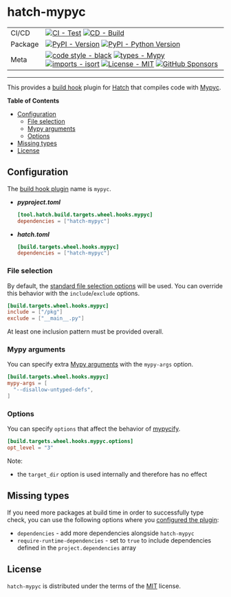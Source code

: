 # hatch-mypyc

| | |
| --- | --- |
| CI/CD | [![CI - Test](https://github.com/ofek/hatch-mypyc/actions/workflows/test.yml/badge.svg)](https://github.com/ofek/hatch-mypyc/actions/workflows/test.yml) [![CD - Build](https://github.com/ofek/hatch-mypyc/actions/workflows/build.yml/badge.svg)](https://github.com/ofek/hatch-mypyc/actions/workflows/build.yml) |
| Package | [![PyPI - Version](https://img.shields.io/pypi/v/hatch-mypyc.svg?logo=pypi&label=PyPI&logoColor=gold)](https://pypi.org/project/hatch-mypyc/) [![PyPI - Python Version](https://img.shields.io/pypi/pyversions/hatch-mypyc.svg?logo=python&label=Python&logoColor=gold)](https://pypi.org/project/hatch-mypyc/) |
| Meta | [![code style - black](https://img.shields.io/badge/code%20style-black-000000.svg)](https://github.com/psf/black) [![types - Mypy](https://img.shields.io/badge/types-Mypy-blue.svg)](https://github.com/ambv/black) [![imports - isort](https://img.shields.io/badge/imports-isort-ef8336.svg)](https://github.com/pycqa/isort) [![License - MIT](https://img.shields.io/badge/license-MIT-9400d3.svg)](https://spdx.org/licenses/) [![GitHub Sponsors](https://img.shields.io/github/sponsors/ofek?logo=GitHub%20Sponsors&style=social)](https://github.com/sponsors/ofek) |

-----

This provides a [build hook](https://ofek.dev/hatch/latest/config/build/#build-hooks) plugin for [Hatch](https://github.com/ofek/hatch) that compiles code with [Mypyc](https://github.com/mypyc/mypyc).

**Table of Contents**

- [Configuration](#configuration)
  - [File selection](#file-selection)
  - [Mypy arguments](#mypy-arguments)
  - [Options](#options)
- [Missing types](#missing-types)
- [License](#license)

## Configuration

The [build hook plugin](https://ofek.dev/hatch/latest/plugins/build-hook/) name is `mypyc`.

- ***pyproject.toml***

    ```toml
    [tool.hatch.build.targets.wheel.hooks.mypyc]
    dependencies = ["hatch-mypyc"]
    ```

- ***hatch.toml***

    ```toml
    [build.targets.wheel.hooks.mypyc]
    dependencies = ["hatch-mypyc"]
    ```

### File selection

By default, the [standard file selection options](https://ofek.dev/hatch/latest/config/build/#file-selection) will be used. You can override this behavior with the `include`/`exclude` options.

```toml
[build.targets.wheel.hooks.mypyc]
include = ["/pkg"]
exclude = ["__main__.py"]
```

At least one inclusion pattern must be provided overall.

### Mypy arguments

You can specify extra [Mypy arguments](https://mypy.readthedocs.io/en/stable/command_line.html) with the `mypy-args` option.

```toml
[build.targets.wheel.hooks.mypyc]
mypy-args = [
  "--disallow-untyped-defs",
]
```

### Options

You can specify `options` that affect the behavior of [mypycify](https://github.com/python/mypy/blob/v0.930/mypyc/build.py#L429).

```toml
[build.targets.wheel.hooks.mypyc.options]
opt_level = "3"
```

Note:

- the `target_dir` option is used internally and therefore has no effect

## Missing types

If you need more packages at build time in order to successfully type check, you can use the following options where you [configured the plugin](#configuration):

- `dependencies` - add more dependencies alongside `hatch-mypyc`
- `require-runtime-dependencies` - set to `true` to include dependencies defined in the `project.dependencies` array

## License

`hatch-mypyc` is distributed under the terms of the [MIT](https://spdx.org/licenses/MIT.html) license.
